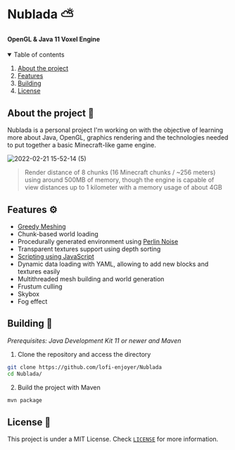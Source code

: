 # Nublada ⛅

#### OpenGL &amp; Java 11 Voxel Engine

<details open="open">
  <summary>Table of contents</summary>
  <ol>
    <li>
      <a href="#about-the-project">About the project</a>
    </li>
    <li>
      <a href="#features">Features</a>
    </li>
    <li><a href="#building">Building</a></li>
    <li><a href="#license">License</a></li>
  </ol>
</details>

<div id="about-the-project"></div>

## About the project 📝

Nublada is a personal project I'm working on with the objective of learning more about Java, OpenGL, graphics rendering and the technologies needed to put together a basic Minecraft-like game engine.

![2022-02-21 15-52-14 (5)](https://user-images.githubusercontent.com/25750692/155811531-ac8be712-774b-420f-b6e2-2bbdf0e50922.gif)

> Render distance of 8 chunks (16 Minecraft chunks / ~256 meters) using around 500MB of memory, though the engine is capable of view distances up to 1 kilometer with a memory usage of about 4GB

<div id="features"></div>

## Features ⚙

- [Greedy Meshing](https://0fps.net/2012/07/07/meshing-minecraft-part-2/)
- Chunk-based world loading
- Procedurally generated environment using [Perlin Noise](https://en.wikipedia.org/wiki/Perlin_noise)
- Transparent textures support using depth sorting
- [Scripting using JavaScript](https://docs.oracle.com/en/java/javase/12/nashorn/introduction.html)
- Dynamic data loading with YAML, allowing to add new blocks and textures easily
- Multithreaded mesh building and world generation
- Frustum culling
- Skybox
- Fog effect

<div id="building"></div>

## Building 🚀 

_Prerequisites: Java Development Kit 11 or newer and Maven_

1. Clone the repository and access the directory
```sh
git clone https://github.com/lofi-enjoyer/Nublada
cd Nublada/
```

2. Build the project with Maven

```sh
mvn package
```

<div id="license"></div>

## License 📜 

This project is under a MIT License. Check [`LICENSE`](https://github.com/aurgiyalgo/TownyElections/blob/master/LICENSE) for more information.
